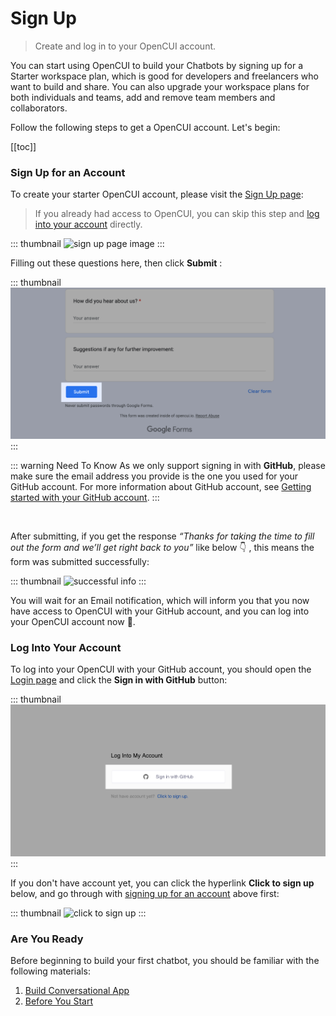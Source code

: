 # Sign Up
> Create and log in to your OpenCUI account.

You can start using OpenCUI to build your Chatbots by signing up for a Starter workspace plan, which is good for developers and freelancers who want to build and share. You can also upgrade your workspace plans for both individuals and teams, add and remove team members and collaborators. 

Follow the following steps to get a OpenCUI account. Let's begin: 

[[toc]]

### Sign Up for an Account

To create your starter OpenCUI account, please visit the [Sign Up page](https://docs.google.com/forms/d/e/1FAIpQLSeYGRXfYnB_uDKTS4hUfcD3w1f9LDI9swcC5Qhy71PTS_JANA/viewform):
> If you already had access to OpenCUI, you can skip this step and [log into your account](#log-into-your-account) directly. 

::: thumbnail
![sign up page image](/images/guide/signup/sign-up.png)
:::

Filling out these questions here, then click **Submit** :

::: thumbnail
![submit form image](/images/guide/signup/submit.png)
:::

::: warning Need To Know
As we only support signing in with **GitHub**, please make sure the email address you provide is the one you used for your GitHub account. For more information about GitHub account, see [Getting started with your GitHub account](https://docs.github.com/en/get-started/onboarding/getting-started-with-your-github-account).
:::

<br>

After submitting, if you get the response *“Thanks for taking the time to fill out the form and we’ll get right back to you”* like below 👇 , this means the form was submitted successfully:

::: thumbnail
![successful info](/images/guide/signup/success.png)
:::

You will wait for an Email notification, which will inform you that you now have access to OpenCUI with your GitHub account, and you can log into your OpenCUI account now 🎉.

### Log Into Your Account

To log into your OpenCUI with your GitHub account, you should open the [Login page](https://build.opencui.io/login) and click the **Sign in with GitHub** button: 

::: thumbnail
![sign in](/images/guide/signup/sign-in.png)
:::

If you don't have account yet, you can click the hyperlink **Click to sign up** below, and go through with [signing up for an account](#signing-up-for-an-account) above first: 

::: thumbnail
![click to sign up](/images/guide/signup/click-to-sign-up.png)
:::

### Are You Ready

Before beginning to build your first chatbot, you should be familiar with the following materials:

1. [Build Conversational App](/guide/README.md)
2. [Before You Start](/guide/are-you-ready.md)
